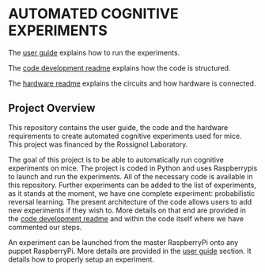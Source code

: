 # AUTOMATED COGNITIVE EXPERIMENTS

The [user guide](https://github.com/oliviabharvey/hackathon/blob/master/readme_userguide.md) explains how to run the experiments.

The [code development readme](https://github.com/oliviabharvey/hackathon/blob/master/readme_development_environment.md) explains how the code is structured.

The [hardware readme](https://github.com/oliviabharvey/hackathon/tree/master/hardware/readme_hardware.md) explains the circuits and how hardware is connected.

## Project Overview
This repository contains the user guide, the code and the hardware requirements to create automated cognitive experiments used for mice. This project was financed by the Rossignol Laboratory.

The goal of this project is to be able to automatically run cognitive experiments on mice. The project is coded in Python and uses Raspberrypis to launch and run the experiments. All of the necessary code is available in this repository. Further experiments can be added to the list of experiments, as it stands at the moment, we have one complete experiment: probabilistic reversal learning. The present architecture of the code allows users to add new experiments if they wish to. More details on that end are provided in the [code development readme](https://github.com/oliviabharvey/hackathon/blob/master/readme_development_environment.md) and within the code itself where we have commented our steps.

An experiment can be launched from the master RaspberryPi onto any puppet RaspberryPi. More details are provided in the [user guide](https://github.com/oliviabharvey/hackathon/blob/master/readme_userguide.md) section. It details how to properly setup an experiment.
